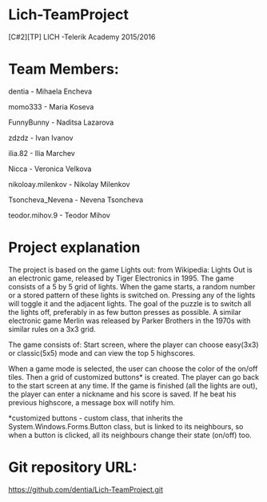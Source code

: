 # Lich-TeamProject
[C#2][TP] LICH -Telerik Academy 2015/2016 


# Team Members:


dentia - Mihaela Encheva

momo333 - Maria Koseva

FunnyBunny - Naditsa Lazarova

zdzdz - Ivan Ivanov

ilia.82 - Ilia Marchev

Nicca - Veronica Velkova

nikoloay.milenkov - Nikolay Milenkov

Tsoncheva_Nevena - Nevena Tsoncheva

teodor.mihov.9 - Teodor Mihov


# Project explanation

The project is based on the game Lights out: 
from Wikipedia:
Lights Out is an electronic game, released by Tiger Electronics in 1995. 
The game consists of a 5 by 5 grid of lights. When the game starts, a 
random number or a stored pattern of these lights is switched on. Pressing 
any of the lights will toggle it and the adjacent lights. The goal of the 
puzzle is to switch all the lights off, preferably in as few button 
presses as possible.
A similar electronic game Merlin was released by Parker Brothers in the 
1970s with similar rules on a 3x3 grid.

The game consists of:
Start screen, where the player can choose easy(3x3) or classic(5x5) mode
and can view the top 5 highscores.

When a game mode is selected, the user can choose the color of the on/off
tiles. Then a grid of customized buttons* is created. The player can go back to 
the start screen at any time. If the game is finished (all the lights are out),
the player can enter a nickname and his score is saved. If he beat his previous
highscore, a message box will notify him.

*customized buttons - custom class, that inherits the System.Windows.Forms.Button
class, but is linked to its neighbours, so when a button is clicked, all its neighbours
change their state (on/off) too.


# Git repository URL: 
https://github.com/dentia/Lich-TeamProject.git

